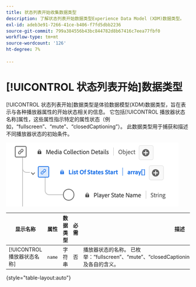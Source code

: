 ```yaml
---
title: 状态列表开始收集数据类型
description: 了解状态列表开始数据类型Experience Data Model (XDM)数据类型。
exl-id: adeb3e91-7266-41ce-b406-f7fd5dbb2236
source-git-commit: 799a384556b43bc844782d8b67416c7eea77fbf0
workflow-type: tm+mt
source-wordcount: '126'
ht-degree: 7%

---
```


# [!UICONTROL 状态列表开始]数据类型

[!UICONTROL 状态列表开始]数据类型是体验数据模型(XDM)数据类型，旨在表示与各种播放器属性的开始状态相关的信息。 它包括[!UICONTROL 播放器状态名称]属性，这些属性指示特定的属性状态（例如，“fullscreen”、“mute”、“closedCaptioning”）。 此数据类型用于捕获和描述不同播放器状态的初始条件。

![&#x200B; [!UICONTROL 状态列表开始]数据类型的图表。](../images/data-types/list-of-states-start-collection.png)

| 显示名称 | 属性 | 数据类型 | 必需 | 描述 |
|--------------------------------|--------------|-----------|-----------|-------------------------------------------------|
| [!UICONTROL 播放器状态名称] | `name` | 字符串 | 否 | 播放器状态的名称。 已枚举：“fullscreen”、“mute”、“closedCaptioning”、“pictureInPicture”、“inFocus”以及各自的含义。 |

{style="table-layout:auto"}
